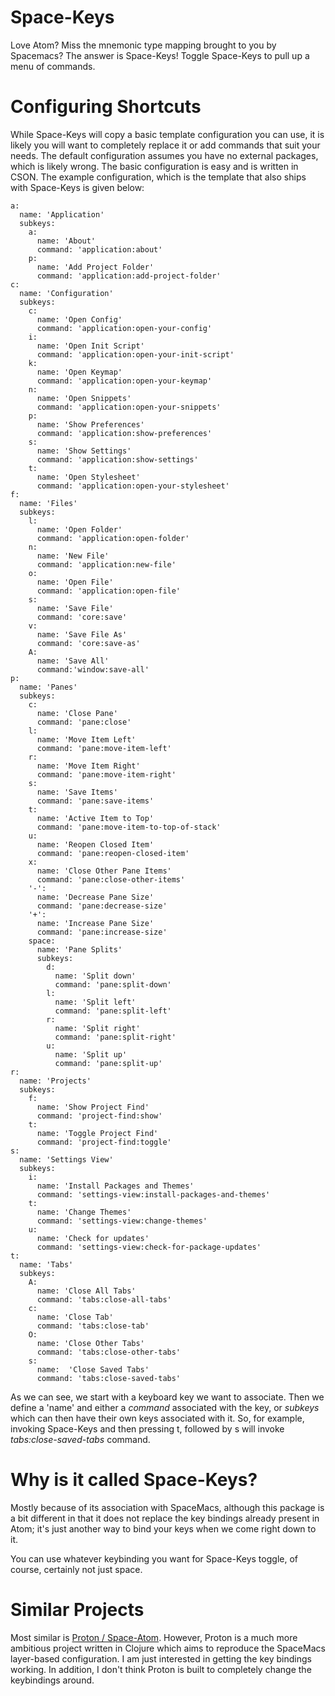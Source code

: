 # Space-Keys

Love Atom? Miss the mnemonic type mapping brought to you by Spacemacs? The
answer is Space-Keys! Toggle Space-Keys to pull up a menu of commands.

# Configuring Shortcuts

While Space-Keys will copy a basic template configuration you can use, it is
likely you will want to completely replace it or add commands that suit your
needs. The default configuration assumes you have no external packages, which
is likely wrong. The basic configuration is easy and is written in CSON. The
example configuration, which is the template that also ships with Space-Keys
is given below:

    a:
      name: 'Application'
      subkeys:
        a:
          name: 'About'
          command: 'application:about'
        p:
          name: 'Add Project Folder'
          command: 'application:add-project-folder'
    c:
      name: 'Configuration'
      subkeys:
        c:
          name: 'Open Config'
          command: 'application:open-your-config'
        i:
          name: 'Open Init Script'
          command: 'application:open-your-init-script'
        k:
          name: 'Open Keymap'
          command: 'application:open-your-keymap'
        n:
          name: 'Open Snippets'
          command: 'application:open-your-snippets'
        p:
          name: 'Show Preferences'
          command: 'application:show-preferences'
        s:
          name: 'Show Settings'
          command: 'application:show-settings'
        t:
          name: 'Open Stylesheet'
          command: 'application:open-your-stylesheet'
    f:
      name: 'Files'
      subkeys:
        l:
          name: 'Open Folder'
          command: 'application:open-folder'
        n:
          name: 'New File'
          command: 'application:new-file'
        o:
          name: 'Open File'
          command: 'application:open-file'
        s:
          name: 'Save File'
          command: 'core:save'
        v:
          name: 'Save File As'
          command: 'core:save-as'
        A:
          name: 'Save All'
          command:'window:save-all'
    p:
      name: 'Panes'
      subkeys:
        c:
          name: 'Close Pane'
          command: 'pane:close'
        l:
          name: 'Move Item Left'
          command: 'pane:move-item-left'
        r:
          name: 'Move Item Right'
          command: 'pane:move-item-right'
        s:
          name: 'Save Items'
          command: 'pane:save-items'
        t:
          name: 'Active Item to Top'
          command: 'pane:move-item-to-top-of-stack'
        u:
          name: 'Reopen Closed Item'
          command: 'pane:reopen-closed-item'
        x:
          name: 'Close Other Pane Items'
          command: 'pane:close-other-items'
        '-':
          name: 'Decrease Pane Size'
          command: 'pane:decrease-size'
        '+':
          name: 'Increase Pane Size'
          command: 'pane:increase-size'
        space:
          name: 'Pane Splits'
          subkeys:
            d:
              name: 'Split down'
              command: 'pane:split-down'
            l:
              name: 'Split left'
              command: 'pane:split-left'
            r:
              name: 'Split right'
              command: 'pane:split-right'
            u:
              name: 'Split up'
              command: 'pane:split-up'
    r:
      name: 'Projects'
      subkeys:
        f:
          name: 'Show Project Find'
          command: 'project-find:show'
        t:
          name: 'Toggle Project Find'
          command: 'project-find:toggle'
    s:
      name: 'Settings View'
      subkeys:
        i:
          name: 'Install Packages and Themes'
          command: 'settings-view:install-packages-and-themes'
        t:
          name: 'Change Themes'
          command: 'settings-view:change-themes'
        u:
          name: 'Check for updates'
          command: 'settings-view:check-for-package-updates'
    t:
      name: 'Tabs'
      subkeys:
        A:
          name: 'Close All Tabs'
          command: 'tabs:close-all-tabs'
        c:
          name: 'Close Tab'
          command: 'tabs:close-tab'
        O:
          name: 'Close Other Tabs'
          command: 'tabs:close-other-tabs'
        s:
          name:  'Close Saved Tabs'
          command: 'tabs:close-saved-tabs'

As we can see, we start with a keyboard key we want to associate. Then we
define a 'name' and either a *command* associated with the key, or *subkeys*
which can then have their own keys associated with it. So, for example,
invoking Space-Keys and then pressing t, followed by s will invoke
*tabs:close-saved-tabs* command.

# Why is it called Space-Keys?

Mostly because of its association with SpaceMacs, although this package is
a bit different in that it does not replace the key bindings already present
in Atom; it's just another way to bind your keys when we come right down to it.

You can use whatever keybinding you want for Space-Keys toggle, of course,
certainly not just space.

# Similar Projects

Most similar is [Proton / Space-Atom](https://github.com/dvcrn/proton).
However, Proton is a much more ambitious project written in Clojure which aims
to reproduce the SpaceMacs layer-based configuration. I am just interested in
getting the key bindings working. In addition, I don't think Proton is built to
completely change the keybindings around.


